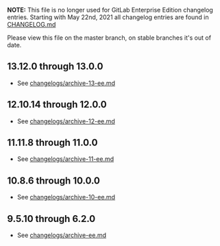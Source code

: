 **NOTE:** This file is no longer used for GitLab Enterprise Edition changelog
entries. Starting with May 22nd, 2021 all changelog entries are found in
[CHANGELOG.md](CHANGELOG.md)

Please view this file on the master branch, on stable branches it's out of date.

## 13.12.0 through 13.0.0

- See [changelogs/archive-13-ee.md](changelogs/archive-13-ee.md)

## 12.10.14 through 12.0.0

- See [changelogs/archive-12-ee.md](changelogs/archive-12-ee.md)

## 11.11.8 through 11.0.0

- See [changelogs/archive-11-ee.md](changelogs/archive-11-ee.md)

## 10.8.6 through 10.0.0

- See [changelogs/archive-10-ee.md](changelogs/archive-10-ee.md)

## 9.5.10 through 6.2.0

- See [changelogs/archive-ee.md](changelogs/archive-ee.md)
